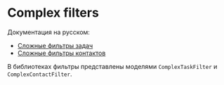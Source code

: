 # Complex filters

Документация на русском:
- [Сложные фильтры задач](https://planfix.com/ru/help/REST_API:_%D0%A1%D0%BB%D0%BE%D0%B6%D0%BD%D1%8B%D0%B5_%D1%84%D0%B8%D0%BB%D1%8C%D1%82%D1%80%D1%8B_%D0%B7%D0%B0%D0%B4%D0%B0%D1%87)
- [Сложные фильтры контактов](https://help.planfix.com/ru/REST_API:_%D0%A1%D0%BB%D0%BE%D0%B6%D0%BD%D1%8B%D0%B5_%D1%84%D0%B8%D0%BB%D1%8C%D1%82%D1%80%D1%8B_%D0%BA%D0%BE%D0%BD%D1%82%D0%B0%D0%BA%D1%82%D0%BE%D0%B2)

В библиотеках фильтры представлены моделями `ComplexTaskFilter` и `ComplexContactFilter`.
